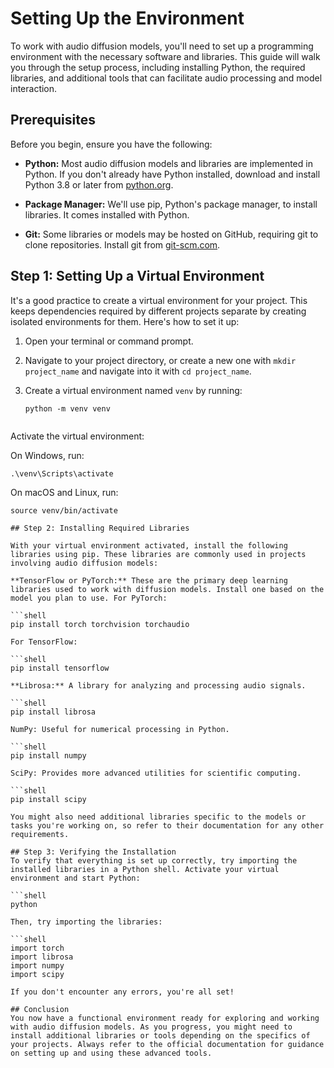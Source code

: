 # Setting Up the Environment

To work with audio diffusion models, you'll need to set up a programming environment with the necessary software and libraries. This guide will walk you through the setup process, including installing Python, the required libraries, and additional tools that can facilitate audio processing and model interaction.

## Prerequisites

Before you begin, ensure you have the following:

- **Python:** Most audio diffusion models and libraries are implemented in Python. If you don't already have Python installed, download and install Python 3.8 or later from [python.org](https://www.python.org/).

- **Package Manager:** We'll use pip, Python's package manager, to install libraries. It comes installed with Python.

- **Git:** Some libraries or models may be hosted on GitHub, requiring git to clone repositories. Install git from [git-scm.com](https://git-scm.com/).

## Step 1: Setting Up a Virtual Environment

It's a good practice to create a virtual environment for your project. This keeps dependencies required by different projects separate by creating isolated environments for them. Here's how to set it up:

1. Open your terminal or command prompt.
2. Navigate to your project directory, or create a new one with `mkdir project_name` and navigate into it with `cd project_name`.
3. Create a virtual environment named `venv` by running:

   ```shell
   python -m venv venv


Activate the virtual environment:

On Windows, run:

   ```shell
   .\venv\Scripts\activate
   ```

On macOS and Linux, run:

   ```shell
   source venv/bin/activate

## Step 2: Installing Required Libraries

With your virtual environment activated, install the following libraries using pip. These libraries are commonly used in projects involving audio diffusion models:

**TensorFlow or PyTorch:** These are the primary deep learning libraries used to work with diffusion models. Install one based on the model you plan to use. For PyTorch:

   ```shell
   pip install torch torchvision torchaudio

For TensorFlow:

   ```shell
   pip install tensorflow

**Librosa:** A library for analyzing and processing audio signals.

   ```shell
   pip install librosa

NumPy: Useful for numerical processing in Python.

   ```shell
   pip install numpy

SciPy: Provides more advanced utilities for scientific computing.

   ```shell
   pip install scipy

You might also need additional libraries specific to the models or tasks you're working on, so refer to their documentation for any other requirements.

## Step 3: Verifying the Installation
To verify that everything is set up correctly, try importing the installed libraries in a Python shell. Activate your virtual environment and start Python:

   ```shell
   python

Then, try importing the libraries:

   ```shell
   import torch
   import librosa
   import numpy
   import scipy

If you don't encounter any errors, you're all set!

## Conclusion
You now have a functional environment ready for exploring and working with audio diffusion models. As you progress, you might need to install additional libraries or tools depending on the specifics of your projects. Always refer to the official documentation for guidance on setting up and using these advanced tools.
